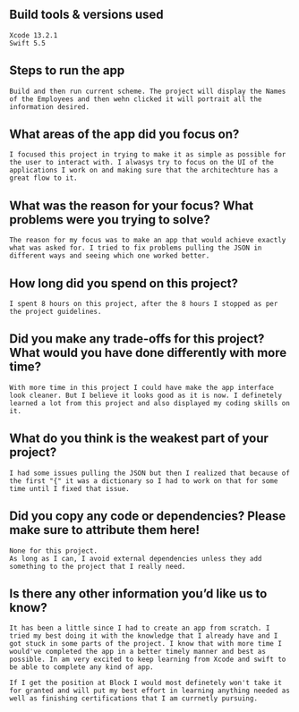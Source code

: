 ## Build tools & versions used

    Xcode 13.2.1
    Swift 5.5

## Steps to run the app

    Build and then run current scheme. The project will display the Names of the Employees and then wehn clicked it will portrait all the information desired.

## What areas of the app did you focus on?

    I focused this project in trying to make it as simple as possible for the user to interact with. I alwasys try to focus on the UI of the applications I work on and making sure that the architechture has a great flow to it.


## What was the reason for your focus? What problems were you trying to solve?

    The reason for my focus was to make an app that would achieve exactly what was asked for. I tried to fix problems pulling the JSON in different ways and seeing which one worked better.

## How long did you spend on this project?

    I spent 8 hours on this project, after the 8 hours I stopped as per the project guidelines. 

## Did you make any trade-offs for this project? What would you have done differently with more time?

    With more time in this project I could have make the app interface look cleaner. But I believe it looks good as it is now. I definetely learned a lot from this project and also displayed my coding skills on it.

## What do you think is the weakest part of your project?

    I had some issues pulling the JSON but then I realized that because of the first "{" it was a dictionary so I had to work on that for some time until I fixed that issue.

## Did you copy any code or dependencies? Please make sure to attribute them here!

    None for this project.
    As long as I can, I avoid external dependencies unless they add something to the project that I really need.

## Is there any other information you’d like us to know?

    It has been a little since I had to create an app from scratch. I tried my best doing it with the knowledge that I already have and I got stuck in some parts of the project. I know that with more time I would've completed the app in a better timely manner and best as possible. In am very excited to keep learning from Xcode and swift to be able to complete any kind of app. 
    
    If I get the position at Block I would most definetely won't take it for granted and will put my best effort in learning anything needed as well as finishing certifications that I am currnetly pursuing.
